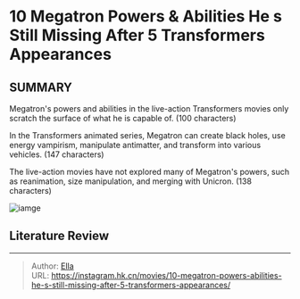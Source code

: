 # 10 Megatron Powers &amp; Abilities He s Still Missing After 5 Transformers Appearances


## SUMMARY 


 

Megatron&#39;s powers and abilities in the live-action Transformers movies only scratch the surface of what he is capable of. (100 characters)


In the Transformers animated series, Megatron can create black holes, use energy vampirism, manipulate antimatter, and transform into various vehicles. (147 characters)


The live-action movies have not explored many of Megatron&#39;s powers, such as reanimation, size manipulation, and merging with Unicron. (138 characters)
            


![iamge](https://static1.srcdn.com/wordpress/wp-content/uploads/2023/09/why-transformers-recast-megatron-after-3-michael-bay-movies.jpg)

## Literature Review



---

> Author: [Ella](https://instagram.hk.cn/)  
> URL: https://instagram.hk.cn/movies/10-megatron-powers-abilities-he-s-still-missing-after-5-transformers-appearances/  

